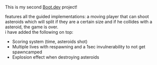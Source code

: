 This is my second [Boot.dev](https://www.boot.dev) project!  

features all the guided implementations: a moving player that can shoot asteroids which will split if they are a certain size and if he collides with a asteroid, the game is over.  
i have added the following on top:
- Scoring system (time, asteroids shot)
- Multiple lives with respawning and a 1sec invulnerability to not get spawncamped
- Explosion effect when destroying asteroids